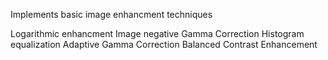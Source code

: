 Implements basic image enhancment techniques

Logarithmic enhancment
Image negative
Gamma Correction
Histogram equalization
Adaptive Gamma Correction
Balanced Contrast Enhancement
